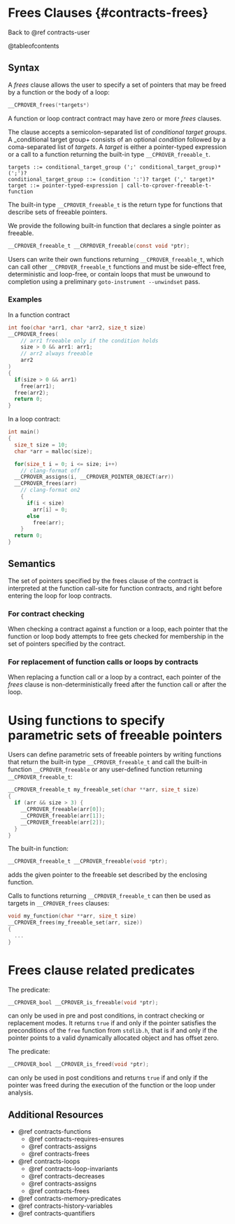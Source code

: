 # Frees Clauses {#contracts-frees}

Back to @ref contracts-user

@tableofcontents

## Syntax

A _frees_ clause allows the user to specify a set of pointers that may be freed
by a function or the body of a loop:

```c
__CPROVER_frees(*targets*)
```

A function or loop contract contract may have zero or more _frees_ clauses.

The clause accepts a semicolon-separated list of _conditional target groups_.
A _conditional target group+ consists of an optional _condition_ followed by a
coma-separated list of _targets_.
A _target_ is either a pointer-typed expression or a call to a function returning
the built-in type `__CPROVER_freeable_t`.

```
targets ::= conditional_target_group (';' conditional_target_group)* (';')?
conditional_target_group ::= (condition ':')? target (',' target)*
target ::= pointer-typed-expression | call-to-cprover-freeable-t-function
```

The built-in type `__CPROVER_freeable_t` is the return type for functions that
describe sets of freeable pointers.

We provide the following built-in function that declares a single pointer
as freeable.

```c
__CPROVER_freeable_t __CRPROVER_freeable(const void *ptr);
```

Users can write their own functions returning `__CPROVER_freeable_t`, which
can call other `__CPROVER_freeable_t` functions and must be side-effect free,
deterministic and loop-free, or contain loops that must be unwound to completion
using a preliminary `goto-instrument --unwindset` pass.

### Examples

In a function contract
```c
int foo(char *arr1, char *arr2, size_t size)
__CPROVER_frees(
    // arr1 freeable only if the condition holds
    size > 0 && arr1: arr1;
    // arr2 always freeable
    arr2
)
{
  if(size > 0 && arr1)
    free(arr1);
  free(arr2);
  return 0;
}
```

In a loop contract:

```c
int main()
{
  size_t size = 10;
  char *arr = malloc(size);

  for(size_t i = 0; i <= size; i++)
    // clang-format off
  __CPROVER_assigns(i, __CPROVER_POINTER_OBJECT(arr))
  __CPROVER_frees(arr)
    // clang-format on2
    {
      if(i < size)
        arr[i] = 0;
      else
        free(arr);
    }
  return 0;
}
```

## Semantics

The set of pointers specified by the frees clause of the contract is interpreted
at the function call-site for function contracts, and right before entering the
loop for loop contracts.

### For contract checking
When checking a contract against a function or a loop, each pointer that the
function or loop body attempts to free gets checked for membership in the set of
pointers specified by the contract.

### For replacement of function calls or loops by contracts
When replacing a function call or a loop by a contract, each pointer of the
_frees_ clause is non-deterministically freed after the function call
or after the loop.

# Using functions to specify parametric sets of freeable pointers

Users can define parametric sets of freeable pointers by writing functions that
return the built-in type `__CPROVER_freeable_t` and call the built-in function
`__CPROVER_freeable` or any user-defined function returning
`__CPROVER_freeable_t`:

```c
__CPROVER_freeable_t my_freeable_set(char **arr, size_t size)
{
  if (arr && size > 3) {
    __CPROVER_freeable(arr[0]);
    __CPROVER_freeable(arr[1]);
    __CPROVER_freeable(arr[2]);
  }
}
```

The built-in function:

```c
__CPROVER_freeable_t __CPROVER_freeable(void *ptr);
```
adds the given pointer to the freeable set described by the enclosing function.

Calls to functions returning `__CPROVER_freeable_t` can then be used as targets
in `__CPROVER_frees` clauses:

```c
void my_function(char **arr, size_t size)
__CPROVER_frees(my_freeable_set(arr, size))
{
  ...
}
```

# Frees clause related predicates

The predicate:

```c
__CPROVER_bool __CPROVER_is_freeable(void *ptr);
```
can only be used in pre and post conditions, in contract checking or replacement
modes. It returns `true` if and only if the pointer satisfies the preconditions
of the `free` function from `stdlib.h`, that is if and only if the pointer
points to a valid dynamically allocated object and has offset zero.

The predicate:

```c
__CPROVER_bool __CPROVER_is_freed(void *ptr);
```
can only be used in post conditions and returns `true` if and only if the
pointer was freed during the execution of the function or the loop under
analysis.

## Additional Resources

- @ref contracts-functions
  - @ref contracts-requires-ensures
  - @ref contracts-assigns
  - @ref contracts-frees
- @ref contracts-loops
  - @ref contracts-loop-invariants
  - @ref contracts-decreases
  - @ref contracts-assigns
  - @ref contracts-frees
- @ref contracts-memory-predicates
- @ref contracts-history-variables
- @ref contracts-quantifiers
